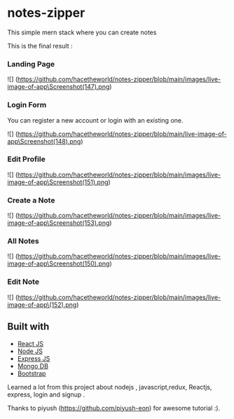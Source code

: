 # notes-zipper

This simple mern stack where you can create notes

This is the final result :

### Landing Page

![] (https://github.com/hacetheworld/notes-zipper/blob/main/images/live-image-of-app\Screenshot(147).png)

### Login Form

You can register a new account or login with an existing one.

![] (https://github.com/hacetheworld/notes-zipper/blob/main/live-image-of-app\Screenshot(148).png)

### Edit Profile

![] (https://github.com/hacetheworld/notes-zipper/blob/main/images/live-image-of-app\Screenshot(151).png)

### Create a Note

![] (https://github.com/hacetheworld/notes-zipper/blob/main/images/live-image-of-app\Screenshot(153).png)

### All Notes

![] (https://github.com/hacetheworld/notes-zipper/blob/main/images/live-image-of-app\Screenshot(150).png)

### Edit Note

![] (https://github.com/hacetheworld/notes-zipper/blob/main/images/live-image-of-app\(152).png)

## Built with

- [React JS](https://reactjs.org/)
- [Node JS](https://nodejs.org/)
- [Express JS](https://expressjs.com/)
- [Mongo DB](https://www.mongodb.com/)
- [Bootstrap](http://getbootstrap.com/)

Learned a lot from this project about nodejs , javascript,redux, Reactjs, express, login and signup .

Thanks to piyush (https://github.com/piyush-eon) for awesome tutorial :).
